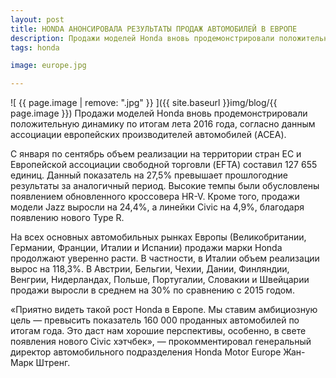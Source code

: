 ```yaml
---
layout: post
title: HONDA АНОНСИРОВАЛА РЕЗУЛЬТАТЫ ПРОДАЖ АВТОМОБИЛЕЙ В ЕВРОПЕ
description: Продажи моделей Honda вновь продемонстрировали положительную динамику по итогам лета 2016 года, согласно данным ассоциации европейских производителей автомобилей (ACEA).
tags: honda

image: europe.jpg

---
```

![ {{ page.image | remove: ".jpg" }} ]({{ site.baseurl }}img/blog/{{ page.image }})
Продажи моделей Honda вновь продемонстрировали положительную динамику по итогам лета 2016 года, согласно данным ассоциации европейских производителей автомобилей (ACEA).

С января по сентябрь объем реализации на территории стран ЕС и Европейской ассоциации свободной торговли (EFTA) составил 127 655 единиц. Данный показатель на 27,5% превышает прошлогодние результаты за аналогичный период. Высокие темпы были обусловлены появлением обновленного кроссовера HR-V. Кроме того, продажи модели Jazz выросли на 24,4%, а линейки Civic на 4,9%, благодаря появлению нового Type R.

На всех основных автомобильных рынках Европы (Великобритании, Германии, Франции, Италии и Испании) продажи марки Honda продолжают уверенно расти. В частности, в Италии объем реализации вырос на 118,3%. В Австрии, Бельгии, Чехии, Дании, Финляндии, Венгрии, Нидерландах, Польше, Португалии, Словакии и Швейцарии продажи выросли в среднем на 30% по сравнению с 2015 годом.

«Приятно видеть такой рост Honda в Европе. Мы ставим амбициозную цель — превысить показатель 160 000 проданных автомобилей по итогам года. Это даст нам хорошие перспективы, особенно, в свете появления нового Civic хэтчбек», — прокомментировал генеральный директор автомобильного подразделения Honda Motor Europe Жан-Марк Штренг.

